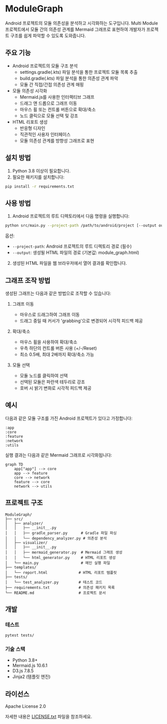 # ModuleGraph

Android 프로젝트의 모듈 의존성을 분석하고 시각화하는 도구입니다. Multi Module 프로젝트에서 모듈 간의 의존성 관계를 Mermaid 그래프로 표현하여 개발자가 프로젝트 구조를 쉽게 파악할 수 있도록 도와줍니다.

## 주요 기능

- Android 프로젝트의 모듈 구조 분석
  - settings.gradle(.kts) 파일 분석을 통한 프로젝트 모듈 목록 추출
  - build.gradle(.kts) 파일 분석을 통한 의존성 관계 파악
  - 모듈 간 직접/간접 의존성 관계 매핑
- 모듈 의존성 시각화
  - Mermaid.js를 사용한 인터랙티브 그래프
  - 드래그 앤 드롭으로 그래프 이동
  - 마우스 휠 또는 컨트롤 버튼으로 확대/축소
  - 노드 클릭으로 모듈 선택 및 강조
- HTML 리포트 생성
  - 반응형 디자인
  - 직관적인 사용자 인터페이스
  - 모듈 의존성 관계를 방향성 그래프로 표현

## 설치 방법

1. Python 3.8 이상이 필요합니다.
2. 필요한 패키지를 설치합니다:

```bash
pip install -r requirements.txt
```

## 사용 방법

1. Android 프로젝트의 루트 디렉토리에서 다음 명령을 실행합니다:

```bash
python src/main.py --project-path /path/to/android/project [--output output.html]
```

옵션:
- `--project-path`: Android 프로젝트의 루트 디렉토리 경로 (필수)
- `--output`: 생성될 HTML 파일의 경로 (기본값: module_graph.html)

2. 생성된 HTML 파일을 웹 브라우저에서 열어 결과를 확인합니다.

## 그래프 조작 방법

생성된 그래프는 다음과 같은 방법으로 조작할 수 있습니다:

1. 그래프 이동
   - 마우스로 드래그하여 그래프 이동
   - 드래그 중일 때 커서가 'grabbing'으로 변경되어 시각적 피드백 제공

2. 확대/축소
   - 마우스 휠을 사용하여 확대/축소
   - 우측 하단의 컨트롤 버튼 사용 (+/-/Reset)
   - 최소 0.5배, 최대 2배까지 확대/축소 가능

3. 모듈 선택
   - 모듈 노드를 클릭하여 선택
   - 선택된 모듈은 파란색 테두리로 강조
   - 호버 시 밝기 변화로 시각적 피드백 제공

## 예시

다음과 같은 모듈 구조를 가진 Android 프로젝트가 있다고 가정합니다:

```
:app
:core
:feature
:network
:utils
```

실행 결과는 다음과 같은 Mermaid 그래프로 시각화됩니다:

```mermaid
graph TD
    app["app"] --> core
    app --> feature
    core --> network
    feature --> core
    network --> utils
```

## 프로젝트 구조

```
ModuleGraph/
├── src/
│   ├── analyzer/
│   │   ├── __init__.py
│   │   ├── gradle_parser.py      # Gradle 파일 파싱
│   │   └── dependency_analyzer.py # 의존성 분석
│   ├── visualizer/
│   │   ├── __init__.py
│   │   ├── mermaid_generator.py  # Mermaid 그래프 생성
│   │   └── html_generator.py     # HTML 리포트 생성
│   └── main.py                   # 메인 실행 파일
├── templates/
│   └── report.html              # HTML 리포트 템플릿
├── tests/
│   └── test_analyzer.py         # 테스트 코드
├── requirements.txt             # 의존성 패키지 목록
└── README.md                    # 프로젝트 문서
```

## 개발

### 테스트

```bash
pytest tests/
```

### 기술 스택

- Python 3.8+
- Mermaid.js 10.6.1
- D3.js 7.8.5
- Jinja2 (템플릿 엔진)

## 라이선스

Apache License 2.0

자세한 내용은 [LICENSE.txt](LICENSE.txt) 파일을 참조하세요.

